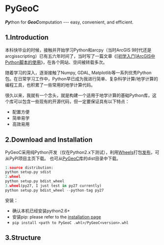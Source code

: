 # PyGeoC
***Py***thon for ***GeoC***omputation --- easy, convenient, and efficient.

## 1.Introduction

本科快毕业的时候，接触并开始学习Python和arcpy（当时ArcGIS 9时代还是arcgisscripting）已有五六年时间了，当时写了一篇文章《[[初学入门]ArcGIS中Python脚本的使用](http://www.docin.com/p-164282884.html)》，在各个网站、空间被转载多次。

随着学习的深入，逐渐接触了Numpy, GDAL, Matplotlib等一系列优秀Python包。在日常学习工作中，Python早已成为我进行简单、复杂科学计算/地学计算的编程工具，也积累了一些常用的地学计算代码。

很久以来，我就有一个念头，就是构建一个适用于地学计算的基础Python库，这个库可以包含一些现有的开源代码，但一定要保证具有以下特点：

+ 配置方便
+ 简单易学
+ 高效易用

## 2.Download and Installation

PyGeoC采用纯Python开发（仅在Python2.x下测试），利用[Wheels](http://pythonwheels.com/)打包[发布](http://python-packaging-user-guide.readthedocs.org/en/latest/distributing/#working-in-development-mode)，可从PyPI项目主页下载。
也可从[PyGeoC](https://github.com/crazyzlj/PyGeoC)库的dist目录中下载。

```python
1.source distribution:
python setup.py sdist
2.wheel
python setup.py bdist_wheel
3.wheel(py27, I just test in py27 currently)
python setup.py bdist_wheel --python-tag py27
```

安装：
+ 确认本机已经安装python2.6+
+ 安装pip: please refer to the [installation page
](https://pip.pypa.io/en/latest/installing/)
+ `pip install <path to PyGeoC .whl>/PyGeoC<version>.whl`

## 3.Structure